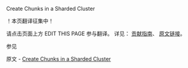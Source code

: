  Create Chunks in a Sharded Cluster

 ！本页翻译征集中！

请点击页面上方 EDIT THIS PAGE 参与翻译。
详见：
[贡献指南]( https://github.com/JinMuInfo/MongoDB-Manual-zh/blob/master/CONTRIBUTING.md )、
[原文链接](  https://docs.mongodb.com/manual/tutorial/create-chunks-in-sharded-cluster/  )。

 参见

原文 - [Create Chunks in a Sharded Cluster]( https://docs.mongodb.com/manual/tutorial/create-chunks-in-sharded-cluster/ )

